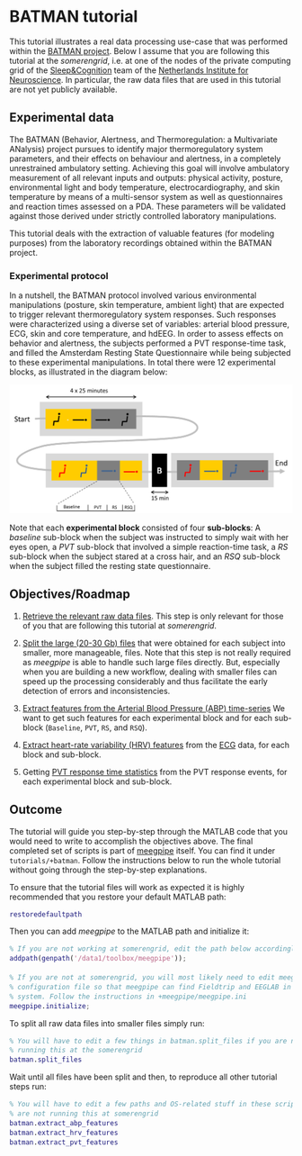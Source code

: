 BATMAN tutorial
===

This tutorial illustrates a real data processing use-case that was performed
within the [BATMAN project][batman-proj]. Below I assume that you are
following this tutorial at the _somerengrid_, i.e. at one of the nodes of the
private computing grid of the [Sleep&Cognition][sc] team of the
[Netherlands Institute for Neuroscience][nin]. In particular, the raw data files
that are used in this tutorial are not yet publicly available.

[batman-proj]: http://www.neurosipe.nl/project.php?id=23&sess=6eccc41939665cfccccd8c94d8e0216f
[sc]: http://www.nin.knaw.nl/research_groups/van_someren_group
[nin]: http://www.nin.knaw.nl/


## Experimental data


The BATMAN (Behavior, Alertness, and Thermoregulation: a Multivariate ANalysis)
project pursues to identify major thermoregulatory system parameters, and their
effects on behaviour and alertness, in a completely unrestrained ambulatory
setting. Achieving this goal will involve ambulatory measurement of all relevant
inputs and outputs: physical activity, posture, environmental light and
body temperature, electrocardiography, and skin temperature by means of a
multi-sensor system as well as questionnaires and reaction times assessed on a
PDA. These parameters will be validated against those derived under strictly
controlled laboratory manipulations.

This tutorial deals with the extraction of valuable features (for modeling
purposes) from the laboratory recordings obtained within the BATMAN project.


### Experimental protocol

In a nutshell, the BATMAN protocol involved various environmental manipulations
(posture, skin temperature, ambient light) that are expected to trigger
relevant thermoregulatory system responses. Such responses were characterized
using a diverse set of variables: arterial blood pressure, ECG, skin and core
temperature, and hdEEG. In order to assess effects on behavior and alertness, the
subjects performed a PVT response-time task, and filled the Amsterdam Resting
State Questionnaire while being subjected to these experimental manipulations.
In total there were 12 experimental blocks, as illustrated in the diagram below:

![Experimental protocol](./img/batman-protocol.png "Experimental protocol")


Note that each __experimental block__ consisted of four __sub-blocks__:
A _baseline_ sub-block when the subject was instructed to simply wait with
her eyes open, a _PVT_ sub-block that involved a simple reaction-time task, a
_RS_ sub-block when the subject stared at a cross hair, and an _RSQ_ sub-block
when the subject filled the resting state questionnaire.

## Objectives/Roadmap

1. [Retrieve the relevant raw data files][getting_raw]. This step is only
   relevant for those of you that are following this tutorial at _somerengrid_.

2. [Split the large (20-30 Gb) files][splitting] that were obtained for
   each subject into smaller, more manageable, files. Note that this step is not
   really required as _meegpipe_ is able to handle such large files directly.
   But, especially when you are building a new workflow, dealing with smaller
   files can speed up the processing considerably and thus facilitate the
   early detection of errors and inconsistencies.

3. [Extract features from the Arterial Blood Pressure (ABP) time-series][abp-feat]
   We want to get such features for each experimental block and for each
   sub-block (`Baseline`, `PVT`, `RS`, and `RSQ`).

4. [Extract heart-rate variability (HRV) features][hrv-feat] from the [ECG][ecg]
   data, for each block and sub-block.

5. Getting [PVT response time statistics][pvt-feat] from the PVT response
   events, for each experimental block and sub-block.

[getting_raw]: ./getting_raw_data.md
[splitting]: ./splitting_raw_data.md
[abp-feat]: ./abp_feat.md
[hrv-feat]: ./hrv_feat.md
[pvt-feat]: ./pvt_feat.md
[ecg]: http://en.wikipedia.org/wiki/Electrocardiography


## Outcome

The tutorial will guide you step-by-step through the MATLAB code that you would
need to write to accomplish the objectives above. The final completed set of
scripts is part of [meegpipe][meegpipe] itself. You can find it under
`tutorials/+batman`. Follow the instructions below to run the whole tutorial
without going through the step-by-step explanations.

[meegpipe]: http://meegpipe.github.io/meegpipe

To ensure that the tutorial files will work as expected it is highly recommended
that you restore your default MATLAB path:

````matlab
restoredefaultpath
````

Then you can add _meegpipe_ to the MATLAB path and initialize it:

````matlab
% If you are not working at somerengrid, edit the path below accordingly
addpath(genpath('/data1/toolbox/meegpipe'));

% If you are not at somerengrid, you will most likely need to edit meegpipe's
% configuration file so that meegpipe can find Fieldtrip and EEGLAB in your
% system. Follow the instructions in +meegpipe/meegpipe.ini
meegpipe.initialize;
````

To split all raw data files into smaller files simply run:

````matlab
% You will have to edit a few things in batman.split_files if you are not
% running this at the somerengrid
batman.split_files
````
Wait until all files have been split and then, to reproduce all other tutorial
steps run:

````matlab
% You will have to edit a few paths and OS-related stuff in these scripts if you
% are not running this at somerengrid
batman.extract_abp_features
batman.extract_hrv_features
batman.extract_pvt_features
````




